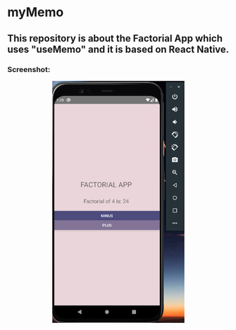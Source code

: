 # myMemo
## This repository is about the Factorial App which uses "useMemo" and it is based on React Native.

### Screenshot:
<div align="center">
  <img src="screenshots/main.png" width="300">
  </div>
